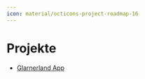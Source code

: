 ```yaml
---
icon: material/octicons-project-roadmap-16
---
```

# Projekte

* [Glarnerland App]

[Glarnerland App]: projects/glarnerlandApp.md